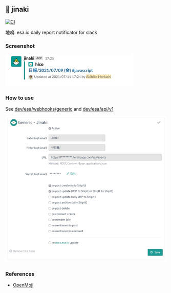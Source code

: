 ## :hatching_chick: jinaki

[![CI](https://github.com/hico-horiuchi/jinaki/actions/workflows/ci.yaml/badge.svg)](https://github.com/hico-horiuchi/jinaki/actions/workflows/ci.yaml)

地鳴: esa.io daily report notificator for slack

### Screenshot

![slack_screenshot.jpg](https://raw.githubusercontent.com/hico-horiuchi/jinaki/master/slack_screenshot.jpg)

### How to use

See [dev/esa/webhooks/generic](https://docs.esa.io/posts/37) and [dev/esa/api/v1](https://docs.esa.io/posts/102)

![esa_webhook_setting.jpg](https://raw.githubusercontent.com/hico-horiuchi/jinaki/master/esa_webhook_setting.jpg)

### References

- [OpenMoji](https://openmoji.org/)
